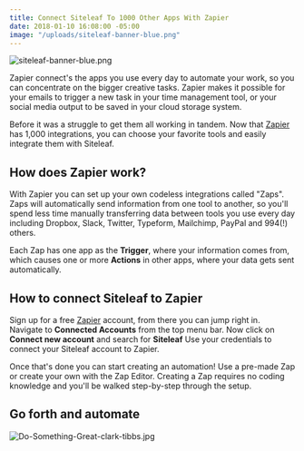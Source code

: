 ```yaml
---
title: Connect Siteleaf To 1000 Other Apps With Zapier
date: 2018-01-10 16:08:00 -05:00
image: "/uploads/siteleaf-banner-blue.png"
---
```


![siteleaf-banner-blue.png](/uploads/siteleaf-banner-blue.png)

Zapier connect's the apps you use every day to automate your work, so you can concentrate on the bigger creative tasks. Zapier makes it possible for your emails to trigger a new task in your time management tool, or your social media output to be saved in your cloud storage system. 

Before it was a struggle to get them all working in tandem. Now that [Zapier](https://zapier.com/zapbook/Siteleaf/) has 1,000 integrations, you can choose your favorite tools and easily integrate them with Siteleaf.

## How does Zapier work?
With Zapier you can set up your own codeless integrations called "Zaps". Zaps will automatically send information from one tool to another, so you'll spend less time manually transferring data between tools you use every day including Dropbox, Slack, Twitter, Typeform, Mailchimp, PayPal and 994(!) others.

Each Zap has one app as the **Trigger**, where your information comes from, which causes one or more **Actions** in other apps, where your data gets sent automatically. 

## How to connect Siteleaf to Zapier
Sign up for a free [Zapier](https://zapier.com/zapbook/Siteleaf) account, from there you can jump right in. Navigate to **Connected Accounts** from the top menu bar. Now click on **Connect new account** and search for **Siteleaf** Use your credentials to connect your Siteleaf account to Zapier.

Once that's done you can start creating an automation! Use a pre-made Zap or create your own with the Zap Editor. Creating a Zap requires no coding knowledge and you'll be walked step-by-step through the setup. 

## Go forth and automate
![Do-Something-Great-clark-tibbs.jpg](/uploads/Do-Something-Great-clark-tibbs.jpg)